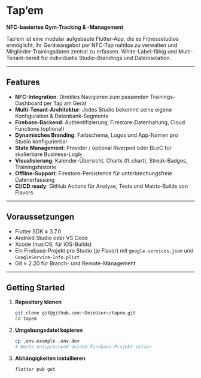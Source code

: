 # Tap’em

**NFC-basiertes Gym-Tracking & -Management**

Tap’em ist eine modular aufgebaute Flutter-App, die es Fitnessstudios ermöglicht, ihr Geräteangebot per NFC-Tap nahtlos zu verwalten und Mitglieder-Trainingsdaten zentral zu erfassen. White-Label-fähig und Multi-Tenant-bereit für individuelle Studio-Brandings und Datenisolation.

---

## Features

- **NFC-Integration**: Direktes Navigieren zum passenden Trainings-Dashboard per Tap am Gerät  
- **Multi-Tenant-Architektur**: Jedes Studio bekommt seine eigene Konfiguration & Datenbank-Segmente  
- **Firebase-Backend**: Authentifizierung, Firestore-Datenhaltung, Cloud Functions (optional)  
- **Dynamisches Branding**: Farbschema, Logos und App-Namen pro Studio konfigurierbar  
- **State Management**: Provider / optional Riverpod oder BLoC für skalierbare Business-Logik  
- **Visualisierung**: Kalender-Übersicht, Charts (fl_chart), Streak-Badges, Trainingshistorie  
- **Offline-Support**: Firestore-Persistence für unterbrechungsfreie Datenerfassung  
- **CI/CD ready**: GitHub Actions für Analyse, Tests und Matrix-Builds von Flavors  

---

## Voraussetzungen

- Flutter SDK ≥ 3.7.0  
- Android Studio oder VS Code  
- Xcode (macOS, für iOS-Builds)  
- Ein Firebase-Projekt pro Studio (je Flavor) mit `google-services.json` und `GoogleService-Info.plist`  
- Git ≥ 2.20 für Branch- und Remote-Management  

---

## Getting Started

1. **Repository klonen**  
   ```bash
   git clone git@github.com:<DeinUser>/tapem.git
   cd tapem
2. **Umgebungsdatei kopieren**
   ```bash
   cp .env.example .env.dev
   # Werte entsprechend deinem Firebase-Projekt setzen
   ```

3. **Abhängigkeiten installieren**
   ```bash
   flutter pub get
   ```

